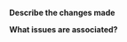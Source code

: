 **Describe the changes made**
<!-- Add your commentary below here regarding the changes made within this PR. Remember to be detailed. -->

**What issues are associated?**
<!-- Add a list of all the issues associated with the PR, i.e. #29 - [Feature] Implement common page/navigation model -->
